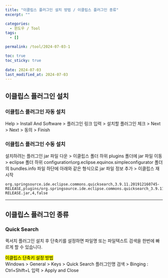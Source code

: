 ```yaml
---
title: "이클립스 플러그인 설치 방법 / 이클립스 플러그인 종류"
excerpt: ""

categories:
  - 윈도우 / Tool
tags:
  - []

permalink: /tool/2024-07-03-1

toc: true
toc_sticky: true
 
date: 2024-07-03
last_modified_at: 2024-07-03
---
```


## 이클립스 플러그인 설치

### 이클립스 플러그인 자동 설치
Help > Install And Software > 플러그인 링크 입력 > 설치할 플러그인 체크 > Next > Next > 동의 > Finish

### 이클립스 플러그인 수동 설치
설치하려는 플러그인 jar 파일 다운 > 이클립스 폴더 하위 plugins 폴더에 jar 파일 이동 > eclipse 폴더 하위 configuration\org.eclipse.equinox.simpleconfigurator 폴더의 bundles.info 파일 하단에 아래와 같은 형식으로 jar 파일 정보 추가 > 이클립스 재시작
```
org.springsource.ide.eclipse.commons.quicksearch,3.9.11.201912160745-RELEASE,plugins/org.springsource.ide.eclipse.commons.quicksearch_3.9.11.201912160745-RELEASE.jar,4,false
```

---

## 이클립스 플러그인 종류

### Quick Search
퀵서치 플러그인 설치 후 단축키를 설정하면 파일명 또는 파일텍스트 검색을 한번에 빠르게 할 수 있습니다.

<mark>이클립스 단축키 설정 방법</mark>  
Windows > General > Keys > Quick Search 플러그인명 검색 > Binging : Ctrl+Shift+L 입력 > Apply and Close
